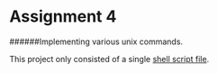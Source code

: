 # Assignment 4 
######Implementing various unix commands.

This project only consisted of a single [shell script file](./main.sh). 